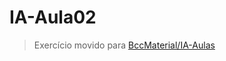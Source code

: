 # IA-Aula02

> Exercício movido para [BccMaterial/IA-Aulas](https://github.com/BccMaterial/IA-Aulas/tree/main/aula02)
